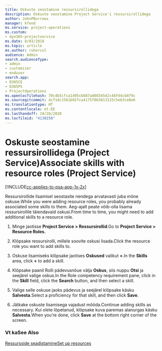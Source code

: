 ```yaml
---
title: Oskuste seostamine ressursirollidega
description: Oskuste seostamine Project Service'i ressursirollidega
author: JohnPBurrows
manager: kfend
ms.service: project-operations
ms.custom:
- dyn365-projectservice
ms.date: 8/03/2018
ms.topic: article
ms.author: ruhercul
audience: Admin
search.audienceType:
- admin
- customizer
- enduser
search.app:
- D365CE
- D365PS
- ProjectOperations
ms.openlocfilehash: 70c4b5cfca1495cb887ad6034542c46fd4cb079c
ms.sourcegitcommit: 4cf1dc1561b92fca4175f0b3813133c5e63ce8e6
ms.translationtype: HT
ms.contentlocale: et-EE
ms.lasthandoff: 10/28/2020
ms.locfileid: "4130258"
---
```

# <a name="associate-skills-with-resource-roles-project-service"></a><span data-ttu-id="f5b8c-103">Oskuste seostamine ressursirollidega (Project Service)</span><span class="sxs-lookup"><span data-stu-id="f5b8c-103">Associate skills with resource roles (Project Service)</span></span>

[!INCLUDE[cc-applies-to-psa-app-1x-2x](../includes/cc-applies-to-psa-app-1x-2x.md)]

<span data-ttu-id="f5b8c-104">Ressursirollide lisamisel seostasite nendega arvatavasti juba mõne oskuse.</span><span class="sxs-lookup"><span data-stu-id="f5b8c-104">While you were adding resource roles, you probably already associated some skills to them.</span></span> <span data-ttu-id="f5b8c-105">Aeg-ajalt peate võib-olla lisama ressursirollile täiendavaid oskusi.</span><span class="sxs-lookup"><span data-stu-id="f5b8c-105">From time to time, you might need to add additional skills to a resource role.</span></span>  
  
1.  <span data-ttu-id="f5b8c-106">Minge jaotisse **Project Service > Ressursirollid**.</span><span class="sxs-lookup"><span data-stu-id="f5b8c-106">Go to **Project Service > Resource Roles.**</span></span>  
  
2.  <span data-ttu-id="f5b8c-107">Klõpsake ressursirolli, millele soovite oskusi lisada.</span><span class="sxs-lookup"><span data-stu-id="f5b8c-107">Click the resource role you want to add skills to.</span></span>  
  
3.  <span data-ttu-id="f5b8c-108">Oskuse lisamiseks klõpsake jaotises **Oskused** valikut **+**.</span><span class="sxs-lookup"><span data-stu-id="f5b8c-108">In the **Skills** area, click **+** to add a skill.</span></span>  
  
4.  <span data-ttu-id="f5b8c-109">Klõpsake paanil Rolli pädevusnõue välja **Oskus**, siis nuppu **Otsi** ja seejärel valige oskus.</span><span class="sxs-lookup"><span data-stu-id="f5b8c-109">In the Role competency requirement pane, click in the **Skill** field, click the **Search** button,  and then select a skill.</span></span>  
  
5.  <span data-ttu-id="f5b8c-110">Valige selle oskuse jaoks pädevus ja seejärel klõpsake käsku **Salvesta**.</span><span class="sxs-lookup"><span data-stu-id="f5b8c-110">Select a proficiency for that skill, and then click **Save**.</span></span>  
  
6.  <span data-ttu-id="f5b8c-111">Jätkake oskuste lisamisega vajadust mööda.</span><span class="sxs-lookup"><span data-stu-id="f5b8c-111">Continue adding skills as necessary.</span></span> <span data-ttu-id="f5b8c-112">Kui olete lõpetanud, klõpsake kuva paremas alanurgas käsku **Salvesta**.</span><span class="sxs-lookup"><span data-stu-id="f5b8c-112">When you’re done, click **Save** at the bottom right corner of the screen.</span></span>  
  
### <a name="see-also"></a><span data-ttu-id="f5b8c-113">Vt ka</span><span class="sxs-lookup"><span data-stu-id="f5b8c-113">See Also</span></span>  
 [<span data-ttu-id="f5b8c-114">Ressursside seadistamine</span><span class="sxs-lookup"><span data-stu-id="f5b8c-114">Set up resources</span></span>](../psa/set-up-resources.md)
